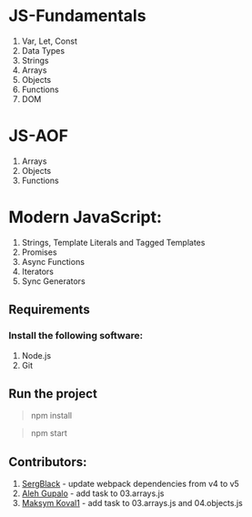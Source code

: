 # JS-Fundamentals
1. Var, Let, Const
2. Data Types
3. Strings
4. Arrays
5. Objects
6. Functions
7. DOM

# JS-AOF
1. Arrays
2. Objects
3. Functions

# Modern JavaScript: 
1. Strings, Template Literals and Tagged Templates
2. Promises
3. Async Functions
4. Iterators
5. Sync Generators

## Requirements

### Install the following software:
1. Node.js
2. Git

## Run the project
> npm install

> npm start

## Contributors: 
1. [SergBlack](https://github.com/SergBlack) - update webpack dependencies from v4 to v5
2. [Aleh Gupalo](https://gist.github.com/gupalooleg) - add task to 03.arrays.js
3. [Maksym Koval1](mailto:Maksym_Koval1@epam.com) - add task to 03.arrays.js and 04.objects.js